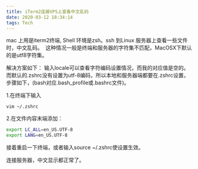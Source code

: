 ```yaml
---
title: iTerm2连接VPS上查看中文乱码
date: 2020-03-12 18:34:14
tags: Tech
---
```


mac 上用是iterm2终端, Shell 环境是zsh。ssh 到Linux 服务器上查看一些文件时，中文乱码。  这种情况一般是终端和服务器的字符集不匹配，MacOSX下默认的是utf8字符集。

解决方案如下：
输入locale可以查看字符编码设置情况，而我的对应值是空的。  而默认的.zshrc没有设置为utf-8编码，所以本地和服务器端都要在.zshrc设置，步骤如下，(bash对应.bash_profile或.bashrc文件)。

1.在终端下输入  

```
vim ~/.zshrc
```

2.在文件内容末端添加：  

```bash
export LC_ALL=en_US.UTF-8
export LANG=en_US.UTF-8
```

接着重启一下终端，或者输入source ~/.zshrc使设置生效。  

连接服务器，中文显示都正常了。

